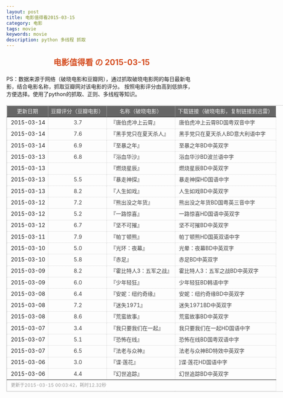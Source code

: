 ```yaml
---
layout: post
title: 电影值得看2015-03-15
category: 电影
tags: movie
keywords: movie 
description: python 多线程 抓取
---
```

<h2 style="text-align:center;color:#D54E21;margin:20px auto">电影值得看 の 2015-03-15</h2>
<div>PS：数据来源于网络（破晓电影和豆瓣网），通过抓取破晓电影网的每日最新电影，结合电影名称，抓取豆瓣网对该电影的评分。
按照电影评分由高到低排序，方便选择。使用了python的抓取、正则、多线程等知识。</div>
<table id="movietb">
	<thead>
		<tr>
			<td min-width="100px">更新日期</td>
			<td min-width="100px">豆瓣评分（豆瓣电影）</td>
			<td min-width="300px">名称（破晓电影）</td>
			<td>下载链接（破晓电影，复制链接到迅雷）</td>
		</tr>
	</thead>
	<tbody>
		<tr>
			<td>2015-03-14</td>
			<td style="color:#FF5138!important;text-align:center;"><a href="http://movie.douban.com/subject/25972411/" target="_blank">3.7</a></td>
			<td>『<a href="http://www.poxiao.com/movie/38172.html" target="_blank">唐伯虎冲上云霄</a>』</td>
			<td><a href="ftp://3:3@p13.poxiao.com:8202/[www.poxiao.com破晓电影]唐伯虎冲上云霄BD国粤双音中字.mkv" target="_blank">唐伯虎冲上云霄BD国粤双音中字</a></td>
		</tr>
				<tr>
			<td>2015-03-14</td>
			<td style="color:#FF5138!important;text-align:center;"><a href="http://movie.douban.com/subject/25823076/" target="_blank">7.6</a></td>
			<td>『<a href="http://www.poxiao.com/movie/38171.html" target="_blank">黑手党只在夏天杀人</a>』</td>
			<td><a href="ftp://2:2@p13.poxiao.com:8202/[www.poxiao.com破晓电影]黑手党只在夏天杀人BD意大利语中字.rmvb" target="_blank">黑手党只在夏天杀人BD意大利语中字</a></td>
		</tr>
				<tr>
			<td>2015-03-14</td>
			<td style="color:#FF5138!important;text-align:center;"><a href="http://movie.douban.com/subject/24742719/" target="_blank">6.9</a></td>
			<td>『<a href="http://www.poxiao.com/movie/38170.html" target="_blank">至暴之年</a>』</td>
			<td><a href="ftp://1:1@p13.poxiao.com:8202/[www.poxiao.com破晓电影]至暴之年BD中英双字.rmvb" target="_blank">至暴之年BD中英双字</a></td>
		</tr>
				<tr>
			<td>2015-03-13</td>
			<td style="color:#FF5138!important;text-align:center;"><a href="http://movie.douban.com/subject/25917239/" target="_blank">6.8</a></td>
			<td>『<a href="http://www.poxiao.com/movie/38167.html" target="_blank">浴血华沙</a>』</td>
			<td><a href="ftp://7:7@p13.poxiao.com:8202/[www.poxiao.com破晓电影]浴血华沙BD波兰语中字.rmvb" target="_blank">浴血华沙BD波兰语中字</a></td>
		</tr>
				<tr>
			<td>2015-03-13</td>
			<td style="color:#FF5138!important;text-align:center;"><a href="http://movie.douban.com/subject/25820277/" target="_blank"></a></td>
			<td>『<a href="http://www.poxiao.com/movie/38169.html" target="_blank">燃烧星辰</a>』</td>
			<td><a href="ftp://8:8@p13.poxiao.com:8202/[www.poxiao.com破晓电影]燃烧星辰BD中英双字.rmvb" target="_blank">燃烧星辰BD中英双字</a></td>
		</tr>
				<tr>
			<td>2015-03-13</td>
			<td style="color:#FF5138!important;text-align:center;"><a href="http://movie.douban.com/subject/25746414/" target="_blank">5.5</a></td>
			<td>『<a href="http://www.poxiao.com/movie/38168.html" target="_blank">暴走神探</a>』</td>
			<td><a href="ftp://5:5@p13.poxiao.com:8202/[www.poxiao.com破晓电影]暴走神探HD国语中字.rmvb" target="_blank">暴走神探HD国语中字</a></td>
		</tr>
				<tr>
			<td>2015-03-13</td>
			<td style="color:#FF5138!important;text-align:center;"><a href="http://movie.douban.com/subject/23431760/" target="_blank">8.2</a></td>
			<td>『<a href="http://www.poxiao.com/movie/38166.html" target="_blank">人生如戏</a>』</td>
			<td><a href="ftp://6:6@p13.poxiao.com:8202/[www.poxiao.com破晓电影]人生如戏BD中英双字.mkv" target="_blank">人生如戏BD中英双字</a></td>
		</tr>
				<tr>
			<td>2015-03-12</td>
			<td style="color:#FF5138!important;text-align:center;"><a href="http://movie.douban.com/subject/26220731/" target="_blank">7.2</a></td>
			<td>『<a href="http://www.poxiao.com/movie/38165.html" target="_blank">熊出没之年货</a>』</td>
			<td><a href="ftp://4:4@p13.poxiao.com:8202/[www.poxiao.com破晓电影]熊出没之年货BD国粤英三音中字.mkv" target="_blank">熊出没之年货BD国粤英三音中字</a></td>
		</tr>
				<tr>
			<td>2015-03-12</td>
			<td style="color:#FF5138!important;text-align:center;"><a href="http://movie.douban.com/subject/25880244/" target="_blank">5.2</a></td>
			<td>『<a href="http://www.poxiao.com/movie/38090.html" target="_blank">一路惊喜</a>』</td>
			<td><a href="ftp://3:3@p13.poxiao.com:8202/[www.poxiao.com破晓电影]一路惊喜HD国语中英双字.mkv" target="_blank">一路惊喜HD国语中英双字</a></td>
		</tr>
				<tr>
			<td>2015-03-12</td>
			<td style="color:#FF5138!important;text-align:center;"><a href="http://movie.douban.com/subject/10548265/" target="_blank">6.7</a></td>
			<td>『<a href="http://www.poxiao.com/movie/38164.html" target="_blank">坚不可摧</a>』</td>
			<td><a href="ftp://2:2@p13.poxiao.com:8202/[www.poxiao.com破晓电影]坚不可摧BD中英双字.rmvb" target="_blank">坚不可摧BD中英双字</a></td>
		</tr>
				<tr>
			<td>2015-03-11</td>
			<td style="color:#FF5138!important;text-align:center;"><a href="http://movie.douban.com/subject/2998373/" target="_blank">7.9</a></td>
			<td>『<a href="http://www.poxiao.com/movie/38163.html" target="_blank">帕丁顿熊</a>』</td>
			<td><a href="ftp://1:1@p13.poxiao.com:8202/[www.poxiao.com破晓电影]帕丁顿熊HD国英双语中字.mkv" target="_blank">帕丁顿熊HD国英双语中字</a></td>
		</tr>
				<tr>
			<td>2015-03-10</td>
			<td style="color:#FF5138!important;text-align:center;"><a href="http://movie.douban.com/subject/25925163/" target="_blank">5.0</a></td>
			<td>『<a href="http://www.poxiao.com/movie/38160.html" target="_blank">光环：夜幕</a>』</td>
			<td><a href="ftp://8:8@p13.poxiao.com:8202/[www.poxiao.com破晓电影]光晕：夜幕BD中英双字.rmvb" target="_blank">光晕：夜幕BD中英双字</a></td>
		</tr>
				<tr>
			<td>2015-03-10</td>
			<td style="color:#FF5138!important;text-align:center;"><a href="http://movie.douban.com/subject/10727845/" target="_blank">5.8</a></td>
			<td>『<a href="http://www.poxiao.com/movie/38159.html" target="_blank">赤足</a>』</td>
			<td><a href="ftp://7:7@p13.poxiao.com:8202/[www.poxiao.com破晓电影]赤足BD中英双字.rmvb" target="_blank">赤足BD中英双字</a></td>
		</tr>
				<tr>
			<td>2015-03-09</td>
			<td style="color:#FF5138!important;text-align:center;"><a href="http://movie.douban.com/subject/2973079/" target="_blank">8.2</a></td>
			<td>『<a href="http://www.poxiao.com/movie/38132.html" target="_blank">霍比特人3：五军之战</a>』</td>
			<td><a href="ftp://6:6@p13.poxiao.com:8202/[www.poxiao.com破晓电影]霍比特人3：五军之战BD中英双字.rmvb" target="_blank">霍比特人3：五军之战BD中英双字</a></td>
		</tr>
				<tr>
			<td>2015-03-09</td>
			<td style="color:#FF5138!important;text-align:center;"><a href="http://movie.douban.com/subject/25863916/" target="_blank">6.0</a></td>
			<td>『<a href="http://www.poxiao.com/movie/38156.html" target="_blank">少年轻狂</a>』</td>
			<td><a href="ftp://5:5@p13.poxiao.com:8202/[www.poxiao.com破晓电影]少年轻狂BD韩语中字.rmvb" target="_blank">少年轻狂BD韩语中字</a></td>
		</tr>
				<tr>
			<td>2015-03-08</td>
			<td style="color:#FF5138!important;text-align:center;"><a href="http://movie.douban.com/subject/6873740/" target="_blank">6.4</a></td>
			<td>『<a href="http://www.poxiao.com/movie/38152.html" target="_blank">安妮：纽约奇缘</a>』</td>
			<td><a href="ftp://2:2@p13.poxiao.com:8202/[www.poxiao.com破晓电影]安妮：纽约奇缘BD中英双字.rmvb" target="_blank">安妮：纽约奇缘BD中英双字</a></td>
		</tr>
				<tr>
			<td>2015-03-08</td>
			<td style="color:#FF5138!important;text-align:center;"><a href="http://movie.douban.com/subject/24876979/" target="_blank">7.2</a></td>
			<td>『<a href="http://www.poxiao.com/movie/38155.html" target="_blank">迷失1971</a>』</td>
			<td><a href="ftp://4:4@p13.poxiao.com:8202/[www.poxiao.com破晓电影]迷失1971BD中英双字.rmvb" target="_blank">迷失1971BD中英双字</a></td>
		</tr>
				<tr>
			<td>2015-03-08</td>
			<td style="color:#FF5138!important;text-align:center;"><a href="http://movie.douban.com/subject/24750126/" target="_blank">8.6</a></td>
			<td>『<a href="http://www.poxiao.com/movie/38154.html" target="_blank">荒蛮故事</a>』</td>
			<td><a href="ftp://3:3@p13.poxiao.com:8202/[www.poxiao.com破晓电影]荒蛮故事BD中英双字.rmvb " target="_blank">荒蛮故事BD中英双字</a></td>
		</tr>
				<tr>
			<td>2015-03-07</td>
			<td style="color:#FF5138!important;text-align:center;"><a href="http://movie.douban.com/subject/25876730/" target="_blank">3.4</a></td>
			<td>『<a href="http://www.poxiao.com/movie/38149.html" target="_blank">我只要我们在一起</a>』</td>
			<td><a href="ftp://4:4@p13.poxiao.com:8202/[www.poxiao.com破晓电影]我只要我们在一起HD国语中字.rmvb" target="_blank">我只要我们在一起HD国语中字</a></td>
		</tr>
				<tr>
			<td>2015-03-07</td>
			<td style="color:#FF5138!important;text-align:center;"><a href="http://movie.douban.com/subject/25745786/" target="_blank">5.1</a></td>
			<td>『<a href="http://www.poxiao.com/movie/38150.html" target="_blank">恐怖在线</a>』</td>
			<td><a href="ftp://5:5@p13.poxiao.com:8202/[www.poxiao.com破晓电影]恐怖在线BD国粤双语中字.mkv" target="_blank">恐怖在线BD国粤双语中字</a></td>
		</tr>
				<tr>
			<td>2015-03-07</td>
			<td style="color:#FF5138!important;text-align:center;"><a href="http://movie.douban.com/subject/10793610/" target="_blank">6.5</a></td>
			<td>『<a href="http://www.poxiao.com/movie/38151.html" target="_blank">法老与众神</a>』</td>
			<td><a href="ftp://6:6@p13.poxiao.com:8202/[www.poxiao.com破晓电影]法老与众神BD特效中英双字.rmvb " target="_blank">法老与众神BD特效中英双字</a></td>
		</tr>
				<tr>
			<td>2015-03-06</td>
			<td style="color:#FF5138!important;text-align:center;"><a href="http://movie.douban.com/subject/26087446/" target="_blank">3.0</a></td>
			<td>『<a href="http://www.poxiao.com/movie/38148.html" target="_blank">谍·莲花</a>』</td>
			<td><a href="ftp://3:3@p13.poxiao.com:8202/[www.poxiao.com破晓电影]谍·莲花HD国语中字.rmvb" target="_blank">]谍·莲花HD国语中字</a></td>
		</tr>
				<tr>
			<td>2015-03-06</td>
			<td style="color:#FF5138!important;text-align:center;"><a href="http://movie.douban.com/subject/25823531/" target="_blank">4.4</a></td>
			<td>『<a href="http://www.poxiao.com/movie/37992.html" target="_blank">幻世追踪</a>』</td>
			<td><a href="ftp://2:2@p13.poxiao.com:8202/[www.poxiao.com破晓电影]幻世追踪BD中英双字.rmvb" target="_blank">幻世追踪BD中英双字</a></td>
		</tr>
			</tbody>
	<tfoot>
		<tr>
			<td colspan="4">更新于2015-03-15 00:03:42，耗时12.32秒</td>
		</tr>
	</tfoot>
</table>	<style>
	#movietb {width:790px;border:1px #CCCCCC solid;font-size:14px;margin:20px auto;}
	#movietb td {border:1px #CCCCCC dotted;line-height:24px;vertical-align: middle;}
	#movietb a {text-decoration:none;color:#464646; text-shadow:0 1px 0 #F2F2F2;border:0!important}
	#movietb a:hover {text-decoration:underline;color:#D54E21;}
	#movietb tbody tr:hover{background:#CCC}
	#movietb thead {background-color:#666;color:#eee;text-align:center}
	#movietb tbody {text-align:left;}
	#movietb tbody td {padding-left:10px;}
	#movietb tfoot td,.size {padding-left: 10px;font-size:12px;color:#999}
</style>